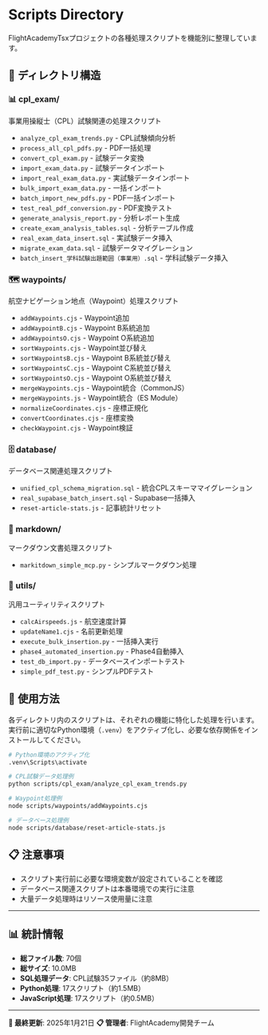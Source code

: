 # Scripts Directory

FlightAcademyTsxプロジェクトの各種処理スクリプトを機能別に整理しています。

## 📁 ディレクトリ構造

### 📊 cpl_exam/
事業用操縦士（CPL）試験関連の処理スクリプト
- `analyze_cpl_exam_trends.py` - CPL試験傾向分析
- `process_all_cpl_pdfs.py` - PDF一括処理
- `convert_cpl_exam.py` - 試験データ変換
- `import_exam_data.py` - 試験データインポート
- `import_real_exam_data.py` - 実試験データインポート
- `bulk_import_exam_data.py` - 一括インポート
- `batch_import_new_pdfs.py` - PDF一括インポート
- `test_real_pdf_conversion.py` - PDF変換テスト
- `generate_analysis_report.py` - 分析レポート生成
- `create_exam_analysis_tables.sql` - 分析テーブル作成
- `real_exam_data_insert.sql` - 実試験データ挿入
- `migrate_exam_data.sql` - 試験データマイグレーション
- `batch_insert_学科試験出題範囲（事業用）.sql` - 学科試験データ挿入

### 🗺️ waypoints/
航空ナビゲーション地点（Waypoint）処理スクリプト
- `addWaypoints.cjs` - Waypoint追加
- `addWaypointB.cjs` - Waypoint B系統追加
- `addWaypointsO.cjs` - Waypoint O系統追加
- `sortWaypoints.cjs` - Waypoint並び替え
- `sortWaypointsB.cjs` - Waypoint B系統並び替え
- `sortWaypointsC.cjs` - Waypoint C系統並び替え
- `sortWaypointsO.cjs` - Waypoint O系統並び替え
- `mergeWaypoints.cjs` - Waypoint統合（CommonJS）
- `mergeWaypoints.js` - Waypoint統合（ES Module）
- `normalizeCoordinates.cjs` - 座標正規化
- `convertCoordinates.cjs` - 座標変換
- `checkWaypoint.cjs` - Waypoint検証

### 🗄️ database/
データベース関連処理スクリプト
- `unified_cpl_schema_migration.sql` - 統合CPLスキーママイグレーション
- `real_supabase_batch_insert.sql` - Supabase一括挿入
- `reset-article-stats.js` - 記事統計リセット

### 📝 markdown/
マークダウン文書処理スクリプト
- `markitdown_simple_mcp.py` - シンプルマークダウン処理

### 🔧 utils/
汎用ユーティリティスクリプト
- `calcAirspeeds.js` - 航空速度計算
- `updateName1.cjs` - 名前更新処理
- `execute_bulk_insertion.py` - 一括挿入実行
- `phase4_automated_insertion.py` - Phase4自動挿入
- `test_db_import.py` - データベースインポートテスト
- `simple_pdf_test.py` - シンプルPDFテスト

## 🚀 使用方法

各ディレクトリ内のスクリプトは、それぞれの機能に特化した処理を行います。
実行前に適切なPython環境（`.venv`）をアクティブ化し、必要な依存関係をインストールしてください。

```bash
# Python環境のアクティブ化
.venv\Scripts\activate

# CPL試験データ処理例
python scripts/cpl_exam/analyze_cpl_exam_trends.py

# Waypoint処理例
node scripts/waypoints/addWaypoints.cjs

# データベース処理例
node scripts/database/reset-article-stats.js
```

## 📋 注意事項

- スクリプト実行前に必要な環境変数が設定されていることを確認
- データベース関連スクリプトは本番環境での実行に注意
- 大量データ処理時はリソース使用量に注意

---

## 📊 **統計情報**
- **総ファイル数**: 70個
- **総サイズ**: 10.0MB
- **SQL処理データ**: CPL試験35ファイル（約8MB）
- **Python処理**: 17スクリプト（約1.5MB）
- **JavaScript処理**: 17スクリプト（約0.5MB）

---

**📅 最終更新**: 2025年1月21日
**📋 管理者**: FlightAcademy開発チーム
